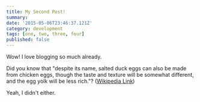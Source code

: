 ```yaml
---
title: My Second Post!
summary:
date: '2015-05-06T23:46:37.121Z'
category: development
tags: [one, two, three, four]
published: false
---
```


Wow! I love blogging so much already.

Did you know that "despite its name, salted duck eggs can also be made from
chicken eggs, though the taste and texture will be somewhat different, and the
egg yolk will be less rich."?
([Wikipedia Link](http://en.wikipedia.org/wiki/Salted_duck_egg))

Yeah, I didn't either.
